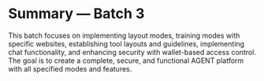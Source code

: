 # Summary — Batch 3

This batch focuses on implementing layout modes, training modes with specific websites, establishing tool layouts and guidelines, implementing chat functionality, and enhancing security with wallet-based access control. The goal is to create a complete, secure, and functional AGENT platform with all specified modes and features.
